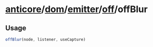 # [anticore](../../../../../../#reference)/[dom](../../../#reference)/[emitter](../../#reference)/[off](../#reference)/<a name="reference">offBlur</a>

## Usage

```js
offBlur(node, listener, useCapture)
```